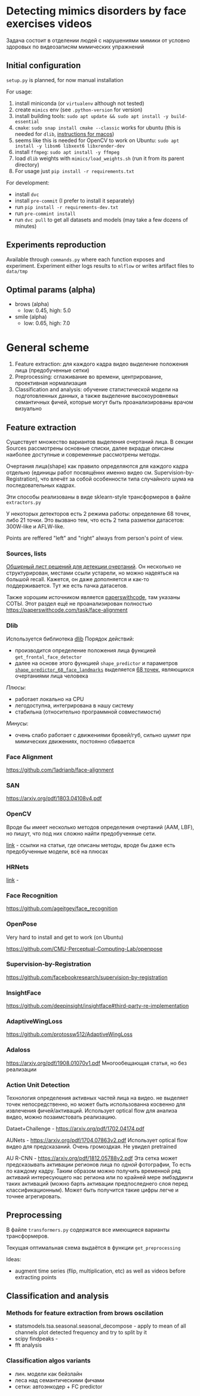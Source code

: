 # Detecting mimics disorders by face exercises videos

Задача состоит в отделении людей с нарушениями мимики от условно здоровых по видеозаписям
мимических упражнений

## Initial configuration

`setup.py` is planned, for now manual installation

For usage:

1. install miniconda (or `virtualenv` although not tested)
2. create `mimics` env (see `.python-version` for version)
3. install building tools: `sudo apt update && sudo apt install -y build-essential`
4. `cmake`: `sudo snap install cmake --classic` works for ubuntu (this is needed for
   `dlib`,
   [instructions for macos](https://stackoverflow.com/questions/54719496/installing-dlib-in-python-on-mac/63140828))
5. seems like this is needed for OpenCV to work on Ubuntu:
   `sudo apt install -y libsm6 libxext6 libxrender-dev`
6. install `ffmpeg`: `sudo apt install -y ffmpeg`
7. load `dlib` weights with `mimics/load_weights.sh` (run it from its parent directory)
8. For usage just `pip install -r requirements.txt`

For development:

-   install `dvc`
-   install `pre-commit` (I prefer to install it separately)
-   run `pip install -r requirements-dev.txt`
-   run `pre-commint install`
-   run `dvc pull` to get all datasets and models (may take a few dozens of minutes)

## Experiments reproduction

Available through `commands.py` where each function exposes and experiment. Experiment
either logs results to `mlflow` or writes artifact files to `data/tmp`

## Optimal params (alpha)

-   brows (alpha)
    -   low: 0.45, high: 5.0
-   smile (alpha)
    -   low: 0.65, high: 7.0

# General scheme

1. Feature extraction: для каждого кадра видео выделение положения лица (предобученные
   сетки)
2. Preprocessing: сглаживание во времени, центрирование, проективная нормализация
3. Classification and analysis: обучение статистической модели на подготовленных данных, а
   также выделение высокоуровневых семантичных фичей, которые могут быть проанализированы
   врачом визуально

## Feature extraction

Существует множество вариантов выделения очертаний лица. В секции Sources рассмотрены
основные списки, далее вкрадце описаны наиболее доступные и современные рассмотрены
методы.

Очертания лица(shape) как правило определяются для каждого кадра отдельно (единицы работ
посвящённх именно видео см. Supervision-by-Registration), что влечёт за собой особенности
типа случайного шума на последовательных кадрах.

Эти способы реализованы в виде sklearn-style трансформеров в файле `extractors.py`

У некоторых детекторов есть 2 режима работы: определение 68 точек, либо 21 точки. Это
вызвано тем, что есть 2 типа разметки датасетов: 300W-like и AFLW-like.

Points are reffered "left" and "right" always from person's point of view.

### Sources, lists

[Обширный лист решений для детекции очертаний](https://github.com/mrgloom/Face-landmarks-detection-benchmark).
Он несколько не структурирован, местами ссыли устарели, но можно надеяться на большой
recall. Кажется, он даже дополняется и как-то поддерживается. Тут же есть пачка датасетов.

Также хорошим источником является
[paperswithcode](https://paperswithcode.com/task/facial-landmark-detection), там указаны
СОТЫ. Этот раздел ещё не проанализирован полностью
https://paperswithcode.com/task/face-alignment

### Dlib

Используется библиотека [dlib](https://github.com/davisking/dlib) Порядок действий:

-   производится определение положения лица функцией `get_frontal_face_detector`
-   далее на основе этого функцией `shape_predictor` и параметров
    [`shape_predictor_68_face_landmarks`](https://github.com/davisking/dlib-models)
    выделяется [68 точек](https://ibug.doc.ic.ac.uk/resources/facial-point-annotations/),
    являющихся очертаниями лица человека

_Плюсы_:

-   работает локально на CPU
-   легодоступна, интегрирована в нашу систему
-   стабильна (относительно программной совместимости)

_Минусы_:

-   очень слабо работает с движениями бровей/губ, сильно шумит при мимических движениях,
    постоянно сбивается

### Face Alignment

https://github.com/1adrianb/face-alignment

### SAN

https://arxiv.org/pdf/1803.04108v4.pdf

### OpenCV

Вроде бы имеет несколько методов определения очертаний (AAM, LBF), но пишут, что под них
сложно найти предобученные сети.

[link](https://github.com/kurnianggoro/GSOC2017) - ссылки на статьи, где описаны методы,
вроде бы даже есть предобученные модели, всё на плюсах

### HRNets

[link](https://github.com/HRNet/HRNet-Facial-Landmark-Detection) -

### Face Recognition

https://github.com/ageitgey/face_recognition

### OpenPose

Very hard to install and get to work (on Ubuntu)

https://github.com/CMU-Perceptual-Computing-Lab/openpose

### Supervision-by-Registration

https://github.com/facebookresearch/supervision-by-registration

### InsightFace

https://github.com/deepinsight/insightface#third-party-re-implementation

### AdaptiveWingLoss

https://github.com/protossw512/AdaptiveWingLoss

### Adaloss

https://arxiv.org/pdf/1908.01070v1.pdf Многообещающая статья, но без реализации

### Action Unit Detection

Технология определения активных частей лица на видео. не выделяет точек непосредственно,
но может быть использованна косвенно для извлечения фичей/активаций. Использует optical
flow для анализа видео, можно позаимстовать реализацию.

Dataet+Challenge - https://arxiv.org/pdf/1702.04174.pdf

AUNets - https://arxiv.org/pdf/1704.07863v2.pdf Использует optical flow видео для
предсказаний. Очень громоздкая. Не увидел pretrained

AU R-CNN - https://arxiv.org/pdf/1812.05788v2.pdf Эта сетка может предсказывать активации
регионов лица по _одной_ фотографии, То есть по каждому кадру. Таким образом можно
получить временной ряд активаий интересующего нас региона или по крайней мере эмбэддинги
таких активаций (можно барть активации предпоследнего слоя перед классификационным). Может
быть получится такие цифры легче и точнее агрегировать.

## Preprocessing

В файле `transformers.py` содержатся все имеющиеся варианты трансформеров.

Текущая оптимальная схема выдаётся в функции `get_preprocessing`

Ideas:

-   augment time series (flip, multiplication, etc) as well as videos before extracting
    points

## Classification and analysis

### Methods for feature extraction from brows oscilation

-   statsmodels.tsa.seasonal.seasonal_decompose - apply to mean of all channels plot
    detected frequency and try to split by it
-   scipy findpeaks -
-   fft analysis

### Classification algos variants

-   лин. модели как бейзлайн
-   леса над семантическими фичами
-   сетки: автоэнкодер + FC predictor
